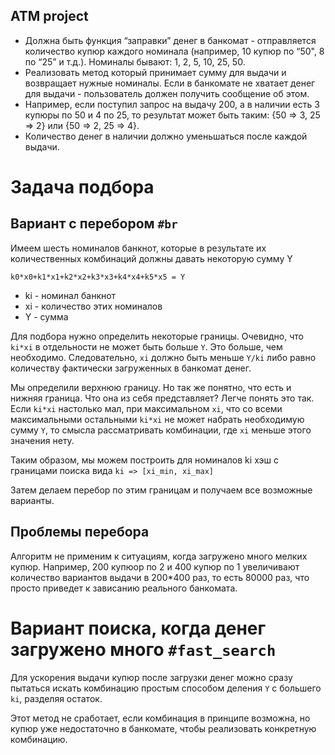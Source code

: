 ATM project
----------------

- Должна быть функция “заправки” денег в банкомат - отправляется количество купюр каждого номинала (например, 10 купюр по “50", 8 по “25” и т.д.). Номиналы бывают: 1, 2, 5, 10, 25, 50.
- Реализовать метод который принимает сумму для выдачи и возвращает нужные номиналы. Если в банкомате не хватает денег для выдачи - пользователь должен получить сообщение об этом.
- Например, если поступил запрос на выдачу 200, а в наличии есть 3 купюры по 50 и 4 по 25, то результат может быть таким: {50 => 3, 25 => 2} или {50 => 2, 25 => 4}.
- Количество денег в наличии должно уменьшаться после каждой выдачи.


# Задача подбора

## Вариант с перебором `#br`

Имеем шесть номиналов банкнот, которые в результате их количественных комбинаций
должны давать некоторую сумму Y

```
k0*x0+k1*x1+k2*x2+k3*x3+k4*x4+k5*x5 = Y
```

- ki - номинал банкнот
- xi - количество этих номиналов
- Y - сумма


Для подбора нужно определить некоторые границы. Очевидно, что
`ki*xi` в отдельности не может быть больше `Y`. Это больше, чем необходимо.
Следовательно, `xi` должно быть меньше `Y/ki` либо равно количеству фактически
загруженных в банкомат денег.

Мы определили верхнюю границу. Но так же понятно, что есть и нижняя
граница. Что она из себя представляет?
Легче понять это так. Если `ki*xi` настолько мал, при максимальном `xi`, что
со всеми максимальными остальными `ki*xi` не может набрать необходимую сумму `Y`,
то смысла рассматривать комбинации, где `xi` меньше этого значения нету.

Таким образом, мы можем построить для номиналов ki хэш с границами поиска вида
`ki => [xi_min, xi_max]`

Затем делаем перебор по этим границам и получаем все возможные варианты.

## Проблемы перебора

Алгоритм не применим к ситуациям, когда загружено много мелких купюр.
Например, 200 купюор по 2 и 400 купюр по 1 увеличивают количество
вариантов выдачи в 200*400 раз, то есть 80000 раз, что просто
приведет к зависанию реального банкомата.


# Вариант поиска, когда денег загружено много `#fast_search`

Для ускорения выдачи купюр после загрузки денег можно сразу пытаться
искать комбинацию простым способом деления `Y` с большего `ki`, разделяя 
остаток. 

Этот метод не сработает, если комбинация в принципе возможна, но
купюр уже недостаточно в банкомате, чтобы реализовать конкретную
комбинацию.
